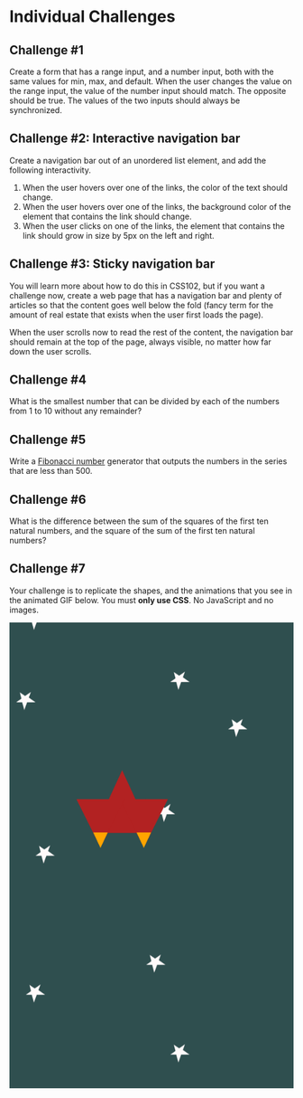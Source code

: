 # Individual Challenges

## Challenge #1

Create a form that has a range input, and a number input, both with the same values for min, max, and default. When the user changes the value on the range input, the value of the number input should match. The opposite should be true. The values of the two inputs should always be synchronized.

## Challenge #2: Interactive navigation bar

Create a navigation bar out of an unordered list element, and add the following interactivity.

1. When the user hovers over one of the links, the color of the text should change.
1. When the user hovers over one of the links, the background color of the element that contains the link should change.
1. When the user clicks on one of the links, the element that contains the link should grow in size by 5px on the left and right.

## Challenge #3: Sticky navigation bar

You will learn more about how to do this in CSS102, but if you want a challenge now, create a web page that has a navigation bar and plenty of articles so that the content goes well below the fold (fancy term for the amount of real estate that exists when the user first loads the page).

When the user scrolls now to read the rest of the content, the navigation bar should remain at the top of the page, always visible, no matter how far down the user scrolls.

## Challenge #4

What is the smallest number  that can be divided by each of the numbers from 1 to 10 without any remainder?

## Challenge #5

Write a [Fibonacci number](https://en.wikipedia.org/wiki/Fibonacci_number) generator that outputs the numbers in the series that are less than 500.

## Challenge #6

What is the difference between the sum of the squares of the first ten natural numbers, and the square of the sum of the first ten natural numbers?

## Challenge #7

Your challenge is to replicate the shapes, and the animations that you see in the animated GIF below. You must **only use CSS**. No JavaScript and no images.

<img src="fKDwWc0Stk.gif">